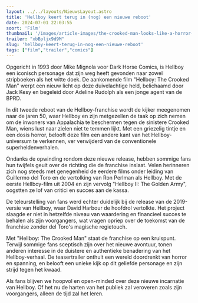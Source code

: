 ```yaml
---
layout: ../../layouts/NieuwsLayout.astro
title: 'Hellboy keert terug in (nog) een nieuwe reboot'
date: 2024-07-01 22:03:55
soort: 'Film'
thumbnail: '/images/article-images/the-crooked-man-looks-like-a-horror-movie-starring-hellboy-1719848902.jpg'
trailer: "xbBpljx9d9M"
slug: 'hellboy-keert-terug-in-nog-een-nieuwe-reboot'
tags: ["film","trailer","comics"]
---
```


Opgericht in 1993 door Mike Mignola voor Dark Horse Comics, is Hellboy een iconisch personage dat zijn weg heeft gevonden naar zowel stripboeken als het witte doek. De aankomende film "Hellboy: The Crooked Man" werpt een nieuw licht op deze duivelachtige held, belichaamd door Jack Kesy en begeleid door Adeline Rudolph als een jonge agent van de BPRD.

In dit tweede reboot van de Hellboy-franchise wordt de kijker meegenomen naar de jaren 50, waar Hellboy en zijn metgezellen de taak op zich nemen om de inwoners van Appalachia te beschermen tegen de sinistere Crooked Man, wiens lust naar zielen niet te temmen lijkt. Met een griezelig tintje en een dosis horror, belooft deze film een andere kant van het Hellboy-universum te verkennen, ver verwijderd van de conventionele superheldenverhalen.

Ondanks de opwinding rondom deze nieuwe release, hebben sommige fans hun twijfels geuit over de richting die de franchise inslaat. Velen herinneren zich nog steeds met genegenheid de eerdere films onder leiding van Guillermo del Toro en de vertolking van Ron Perlman als Hellboy. Met de eerste Hellboy-film uit 2004 en zijn vervolg "Hellboy II: The Golden Army", oogstten ze lof van critici en succes aan de kassa.

De teleurstelling van fans werd echter duidelijk bij de release van de 2019-versie van Hellboy, waar David Harbour de hoofdrol vertolkte. Het project slaagde er niet in hetzelfde niveau van waardering en financieel succes te behalen als zijn voorgangers, wat vragen opriep over de toekomst van de franchise zonder del Toro's magische regietouch.

Met "Hellboy: The Crooked Man" staat de franchise op een kruispunt. Terwijl sommige fans sceptisch zijn over het nieuwe avontuur, tonen anderen interesse in de duistere en authentieke benadering van het Hellboy-verhaal. De teasertrailer onthult een wereld doordrenkt van horror en spanning, en belooft een unieke kijk op dit geliefde personage en zijn strijd tegen het kwaad.

Als fans blijven we hoopvol en open-minded over deze nieuwe incarnatie van Hellboy. Of het nu de harten van het publiek zal veroveren zoals zijn voorgangers, alleen de tijd zal het leren.

